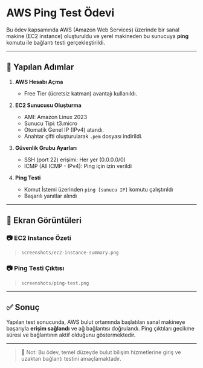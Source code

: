 # AWS Ping Test Ödevi

Bu ödev kapsamında AWS (Amazon Web Services) üzerinde bir sanal makine (EC2 instance) oluşturuldu ve yerel makineden bu sunucuya **ping** komutu ile bağlantı testi gerçekleştirildi.

---

## 🔧 Yapılan Adımlar

1. **AWS Hesabı Açma**

   * Free Tier (ücretsiz katman) avantajı kullanıldı.

2. **EC2 Sunucusu Oluşturma**

   * AMI: Amazon Linux 2023
   * Sunucu Tipi: t3.micro
   * Otomatik Genel IP (IPv4) atandı.
   * Anahtar çifti oluşturularak `.pem` dosyası indirildi.

3. **Güvenlik Grubu Ayarları**

   * SSH (port 22) erişimi: Her yer (0.0.0.0/0)
   * ICMP (All ICMP - IPv4): Ping için izin verildi

4. **Ping Testi**

   * Komut İstemi üzerinden `ping [sunucu IP]` komutu çalıştırıldı
   * Başarılı yanıtlar alındı

---

## 📸 Ekran Görüntüleri

### 📷 EC2 Instance Özeti

> `screenshots/ec2-instance-summary.png`

### 📷 Ping Testi Çıktısı

> `screenshots/ping-test.png`

---

## ✅ Sonuç

Yapılan test sonucunda, AWS bulut ortamında başlatılan sanal makineye başarıyla **erişim sağlandı** ve ağ bağlantısı doğrulandı.
Ping çıktıları gecikme süresi ve bağlantının aktif olduğunu göstermektedir.

---

> 🧠 Not: Bu ödev, temel düzeyde bulut bilişim hizmetlerine giriş ve uzaktan bağlantı testini amaçlamaktadır.
